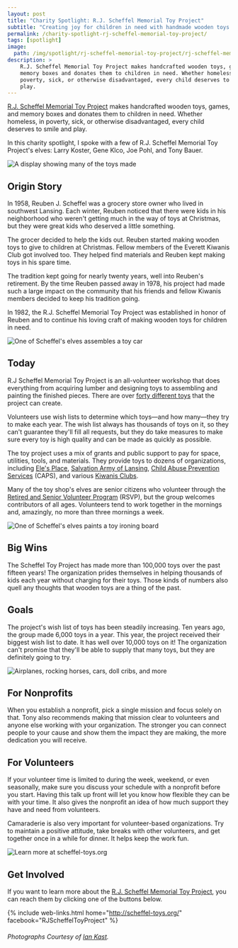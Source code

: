 ```yaml
---
layout: post
title: "Charity Spotlight: R.J. Scheffel Memorial Toy Project"
subtitle: "Creating joy for children in need with handmade wooden toys."
permalink: /charity-spotlight-rj-scheffel-memorial-toy-project/
tags: [spotlight]
image:
  path: /img/spotlight/rj-scheffel-memorial-toy-project/rj-scheffel-memorial-toy-project-front-display.jpg
description: >
    R.J. Scheffel Memorial Toy Project makes handcrafted wooden toys, games, and
    memory boxes and donates them to children in need. Whether homeless, in
    poverty, sick, or otherwise disadvantaged, every child deserves to smile and
    play.
---
```


[R.J. Scheffel Memorial Toy Project][1] makes handcrafted wooden toys, games, and memory boxes and donates them to children in need. Whether homeless, in poverty, sick, or otherwise disadvantaged, every child deserves to smile and play.

In this charity spotlight, I spoke with a few of R.J. Scheffel Memorial Toy Project's elves: Larry Koster, Gene Klco, Joe Pohl, and Tony Bauer.

![][10]

## Origin Story

In 1958, Reuben J. Scheffel was a grocery store owner who lived in southwest Lansing. Each winter, Reuben noticed that there were kids in his neighborhood who weren't getting much in the way of toys at Christmas, but they were great kids who deserved a little something.

The grocer decided to help the kids out. Reuben started making wooden toys to give to children at Christmas. Fellow members of the Everett Kiwanis Club got involved too. They helped find materials and Reuben kept making toys in his spare time.

The tradition kept going for nearly twenty years, well into Reuben's retirement. By the time Reuben passed away in 1978, his project had made such a large impact on the community that his friends and fellow Kiwanis members decided to keep his tradition going.

In 1982, the R.J. Scheffel Memorial Toy Project was established in honor of Reuben and to continue his loving craft of making wooden toys for children in need.

![][9]

## Today

R.J Scheffel Memorial Toy Project is an all-volunteer workshop that does everything from acquiring lumber and designing toys to assembling and painting the finished pieces. There are over [forty different toys][3] that the project can create.

Volunteers use wish lists to determine which toys&mdash;and how many&mdash;they try to make each year. The wish list always has thousands of toys on it, so they can't guarantee they'll fill all requests, but they do take measures to make sure every toy is high quality and can be made as quickly as possible.

The toy project uses a mix of grants and public support to pay for space, utilities, tools, and materials. They provide toys to dozens of organizations, including [Ele's Place][6], [Salvation Army of Lansing][4], [Child Abuse Prevention Services][5] (CAPS), and various [Kiwanis Clubs][7].

Many of the toy shop's elves are senior citizens who volunteer through the [Retired and Senior Volunteer Program][8] (RSVP), but the group welcomes contributors of all ages. Volunteers tend to work together in the mornings and, amazingly, no more than three mornings a week.

![][11]

## Big Wins

The Scheffel Toy Project has made more than 100,000 toys over the past fifteen years! The organization prides themselves in helping thousands of kids each year without charging for their toys. Those kinds of numbers also quell any thoughts that wooden toys are a thing of the past.

## Goals

The project's wish list of toys has been steadily increasing. Ten years ago, the group made 6,000 toys in a year. This year, the project received their biggest wish list to date. It has well over 10,000 toys on it! The organization can't promise that they'll be able to supply that many toys, but they are definitely going to try.

![][12]

## For Nonprofits

When you establish a nonprofit, pick a single mission and focus solely on that. Tony also recommends making that mission clear to volunteers and anyone else working with your organization. The stronger you can connect people to your cause and show them the impact they are making, the more dedication you will receive.

## For Volunteers

If your volunteer time is limited to during the week, weekend, or even seasonally, make sure you discuss your schedule with a nonprofit before you start. Having this talk up front will let you know how flexible they can be with your time. It also gives the nonprofit an idea of how much support they have and need from volunteers.

Camaraderie is also very important for volunteer-based organizations. Try to maintain a positive attitude, take breaks with other volunteers, and get together once in a while for dinner. It helps keep the work fun.

![][13]

## Get Involved

If you want to learn more about the [R.J. Scheffel Memorial Toy Project][1], you can reach them by clicking one of the buttons below.

{% include web-links.html home="http://scheffel-toys.org/" facebook="RJScheffelToyProject" %}

###### Photographs Courtesy of [Ian Kast][2].



[1]: http://scheffel-toys.org/ "R.J. Scheffel Memorial Toy Project Homepage"
[2]: https://twitter.com/MrIanKast "Ian Kast on Twitter"
[3]: http://scheffel-toys.org/Toys/Toys.php "The R.J. Scheffel Toy List"
[4]: http://salansing.org/ "Salvation Army of Lansing Homepage"
[5]: http://capsli.org/ "Child Abuse Prevention Services Homepage"
[6]: http://www.elesplace.org/ "Ele's Place Homepage"
[7]: http://www.kiwanis.org/ "Kiwanis Club Homepage"
[8]: http://rsvplansingarea.com/ "Retired and Senior Volunteer Program Homepage"
[9]: /img/spotlight/rj-scheffel-memorial-toy-project/rj-scheffel-memorial-toy-project-hammering.jpg "One of Scheffel's elves assembles a toy car"
[10]: /img/spotlight/rj-scheffel-memorial-toy-project/rj-scheffel-memorial-toy-project-front-display.jpg "A display showing many of the toys made"
[11]: /img/spotlight/rj-scheffel-memorial-toy-project/rj-scheffel-memorial-toy-project-painting.jpg "One of Scheffel's elves paints a toy ironing board"
[12]: /img/spotlight/rj-scheffel-memorial-toy-project/rj-scheffel-memorial-toy-project-planes.jpg "Airplanes, rocking horses, cars, doll cribs, and more"
[13]: /img/spotlight/rj-scheffel-memorial-toy-project/rj-scheffel-memorial-toy-project-url-blocks.jpg "Learn more at scheffel-toys.org"
